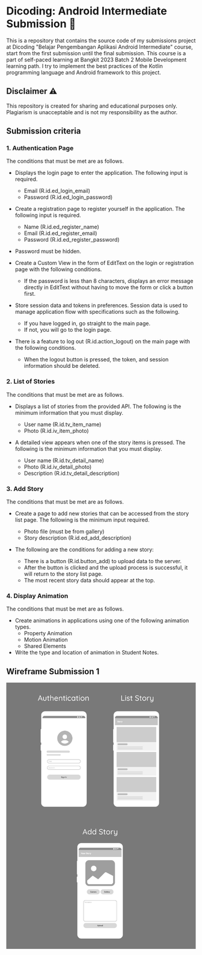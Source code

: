 # Dicoding: Android Intermediate Submission 📱
<p>This is a repository that contains the source code of my submissions project at Dicoding "Belajar Pengembangan Aplikasi Android Intermediate" course, start from the first submission until the final submission. This course is a part of self-paced learning at Bangkit 2023 Batch 2 Mobile Development learning path. I try to implement the best practices of the Kotlin programming language and Android framework to this project.</p>

## Disclaimer ⚠️
This repository is created for sharing and educational purposes only. Plagiarism is unacceptable and is not my responsibility as the author.

## Submission criteria
### 1. Authentication Page
The conditions that must be met are as follows.
- Displays the login page to enter the application. The following input is required.
    - Email (R.id.ed_login_email)
    - Password (R.id.ed_login_password)

- Create a registration page to register yourself in the application. The following input is required.
    - Name (R.id.ed_register_name)
    - Email (R.id.ed_register_email)
    - Password (R.id.ed_register_password)
- Password must be hidden.
- Create a Custom View in the form of EditText on the login or registration page with the following conditions.
    - If the password is less than 8 characters, displays an error message directly in EditText without having to move the form or click a button first.
- Store session data and tokens in preferences. Session data is used to manage application flow with specifications such as the following.
    - If you have logged in, go straight to the main page.
    - If not, you will go to the login page.
- There is a feature to log out (R.id.action_logout) on the main page with the following conditions.
    - When the logout button is pressed, the token, and session information should be deleted.

### 2. List of Stories
The conditions that must be met are as follows.
- Displays a list of stories from the provided API. The following is the minimum information that you must display.
    - User name (R.id.tv_item_name)
    - Photo (R.id.iv_item_photo)

- A detailed view appears when one of the story items is pressed. The following is the minimum information that you must display.
    - User name (R.id.tv_detail_name)
    - Photo (R.id.iv_detail_photo)
    - Description (R.id.tv_detail_description)

### 3. Add Story
The conditions that must be met are as follows.
- Create a page to add new stories that can be accessed from the story list page. The following is the minimum input required.
    - Photo file (must be from gallery)
    - Story description (R.id.ed_add_description)

- The following are the conditions for adding a new story:
    - There is a button (R.id.button_add) to upload data to the server.
    - After the button is clicked and the upload process is successful, it will return to the story list page.
    - The most recent story data should appear at the top.

### 4. Display Animation
The conditions that must be met are as follows.
- Create animations in applications using one of the following animation types.
    - Property Animation
    - Motion Animation
    - Shared Elements
- Write the type and location of animation in Student Notes.

## Wireframe Submission 1
![Wireframe_Submission_1!](/app/src/main/res/drawable/wireframe_submission_1.jpeg "Wireframe Submission 1")
